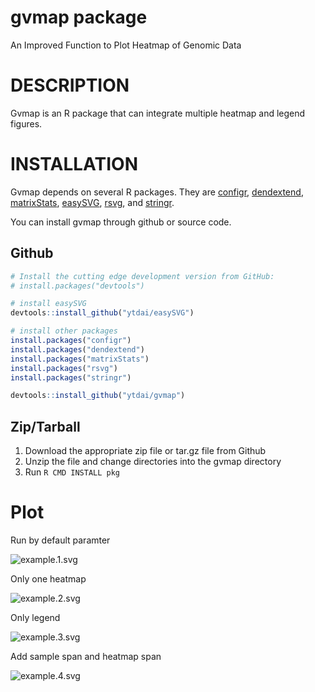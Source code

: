 

gvmap package
==============

An Improved Function to Plot Heatmap of Genomic Data

# DESCRIPTION

Gvmap is an R package that can integrate multiple heatmap and legend figures. 

# INSTALLATION

Gvmap depends on several R packages. They are 
[configr](https://cran.r-project.org/web/packages/configr/index.html), 
[dendextend](https://cran.r-project.org/web/packages/dendextend/index.html), 
[matrixStats](https://cran.r-project.org/web/packages/matrixStats/index.html), 
[easySVG](https://github.com/ytdai/easySVG), 
[rsvg](https://cran.r-project.org/web/packages/rsvg/index.html), and 
[stringr](https://cran.r-project.org/web/packages/stringr/index.html). 

You can install gvmap through github or source code.


## Github

``` r
# Install the cutting edge development version from GitHub:
# install.packages("devtools")

# install easySVG
devtools::install_github("ytdai/easySVG")

# install other packages
install.packages("configr")
install.packages("dendextend")
install.packages("matrixStats")
install.packages("rsvg")
install.packages("stringr")

devtools::install_github("ytdai/gvmap")
```

## Zip/Tarball

1. Download the appropriate zip file or tar.gz file from Github
2. Unzip the file and change directories into the gvmap directory
3. Run `R CMD INSTALL pkg`


# Plot

Run by default paramter

![example.1.svg](https://github.com/ytdai/gvmap/tree/master/vignettes/o1.svg)

Only one heatmap

![example.2.svg](https://github.com/ytdai/gvmap/tree/master/vignettes/o2.svg)

Only legend

![example.3.svg](https://github.com/ytdai/gvmap/tree/master/vignettes/o3.svg)

Add sample span and heatmap span

![example.4.svg](https://github.com/ytdai/gvmap/tree/master/vignettes/o4.svg)














